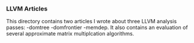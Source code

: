 ### LLVM Articles

This directory contains two articles I wrote about three LLVM analysis passes: -domtree -domfrontier -memdep. It also contains an evaluation of several approximate matrix multiplcation algorithms.